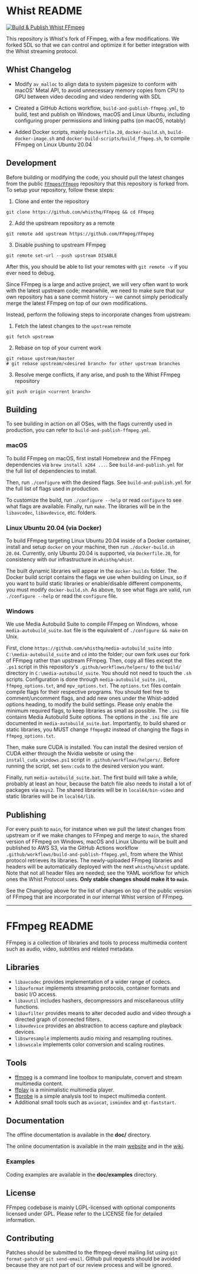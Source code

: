 Whist README
=============

[![Build & Publish Whist FFmpeg](https://github.com/whisthq/FFmpeg/actions/workflows/build-and-publish-ffmpeg.yml/badge.svg)](https://github.com/whisthq/FFmpeg/actions/workflows/build-and-publish-ffmpeg.yml)

This repository is Whist's fork of FFmpeg, with a few modifications. We forked SDL so that we can control and optimize it for better integration with the Whist streaming protocol.

## Whist Changelog

- Modify `av_malloc` to align data to system pagesize to conform with macOS' Metal API, to avoid unnecessary memory copies from CPU to GPU between video decoding and video rendering with SDL

- Created a GitHub Actions workflow, `build-and-publish-ffmpeg.yml`, to build, test and publish on Windows, macOS and Linux Ubuntu, including configuring proper permissions and linking paths (on macOS, notably)

- Added Docker scripts, mainly `Dockerfile.20`, `docker-build.sh`, `build-docker-image.sh` and `docker-build-scripts/build_ffmpeg.sh`, to compile FFmpeg on Linux Ubuntu 20.04

## Development

Before building or modifying the code, you should pull the latest changes from the public [`FFmpeg/FFmpeg`](https://github.com/FFmpeg/FFmpeg) repository that this repository is forked from. To setup your repository, follow these steps:

1. Clone and enter the repository
```
git clone https://github.com/whisthq/FFmpeg && cd FFmpeg
```
2. Add the upstream repository as a remote
```
git remote add upstream https://github.com/FFmpeg/FFmpeg
```
3. Disable pushing to upstream FFmpeg
```
git remote set-url --push upstream DISABLE
```

After this, you should be able to list your remotes with `git remote -v` if you ever need to debug.

Since FFmpeg is a large and active project, we will very often want to work with the latest upstream code; meanwhile, we need to make sure that our own repository has a sane commit history -- we cannot simply periodically merge the latest FFmpeg on top of our own modifications.

Instead, perform the following steps to incorporate changes from upstream:

1. Fetch the latest changes to the `upstream` remote
```
git fetch upstream
```
2. Rebase on top of your current work
```
git rebase upstream/master
# git rebase upstream/<desired branch> for other upstream branches
```
3. Resolve merge conflicts, if any arise, and push to the Whist FFmpeg repository
```
git push origin <current branch>
```

## Building

To see building in action on all OSes, with the flags currently used in production, you can refer to `build-and-publish-ffmpeg.yml`.

### macOS

To build FFmpeg on macOS, first install Homebrew and the FFmpeg dependencies via `brew install x264 ...`. See `build-and-publish.yml` for the full list of dependencies to install.

Then, run `./configure` with the desired flags. See `build-and-publish.yml` for the full list of flags used in production.

To customize the build, run `./configure --help` or read `configure` to see what flags are available. Finally, run `make`. The libraries will be in the `libavcodec`, `libavdevice`, etc. folders.

### Linux Ubuntu 20.04 (via Docker)

To build FFmpeg targeting Linux Ubuntu 20.04 inside of a Docker container, install and setup `docker` on your machine, then run `./docker-build.sh 20.04`. Currently, only Ubuntu 20.04 is supported, via `Dockerfile.20`, for consistency with our infrastructure in `whisthq/whist`.

The built dynamic libraries will appear in the `docker-builds` folder. The Docker build script contains the flags we use when building on Linux, so if you want to build static libraries or enable/disable different components, you must modify `docker-build.sh`. As above, to see what flags are valid, run `./configure --help` or read the `configure` file.

### Windows

We use Media Autobuild Suite to compile FFmpeg on Windows, whose `media-autobuild_suite.bat` file is the equivalent of `./configure && make` on Unix.

First, clone `https://github.com/whisthq/media-autobuild_suite` into `C:\media-autobuild_suite` and `cd` into the folder; our own fork uses our fork of FFmpeg rather than upstream FFmpeg. Then, copy all files except the `.ps1` script in this repository's `.github/workflows/helpers/` to the `build/` directory in `C:\media-autobuild_suite`. You should not need to touch the `.sh` scripts. Configuration is done through `media-autobuild_suite.ini`, `ffmpeg_options.txt`, and `mpv_options.txt`. The `options.txt` files contain compile flags for their respective programs. You should feel free to comment/uncomment flags, and add new ones under the Whist-added options heading, to modify the build settings. Please only enable the minimum required flags, to keep libraries as small as possible. The `.ini` file contains Media Autobuild Suite options. The options in the `.ini` file are documented in `media-autobuild_suite.bat`. Importantly, to build shared or static libraries, you MUST change `ffmpegB2` instead of changing the flags in `ffmpeg_options.txt`.

Then, make sure CUDA is installed. You can install the desired version of CUDA either through the Nvidia website or using the `install_cuda_windows.ps1` script in `.github/workflows/helpers/`. Before running the script, set `$env:cuda` to the desired version you want.

Finally, run `media-autobuild_suite.bat`. The first build will take a while, probably at least an hour, because the batch file also needs to install a lot of packages via `msys2`. The shared libraries will be in `local64/bin-video` and static libraries will be in `local64/lib`.

## Publishing

For every push to `main`, for instance when we pull the latest changes from upstream or if we make changes to FFmpeg and merge to `main`, the shared version of FFmpeg on Windows, macOS and Linux Ubuntu will be built and published to AWS S3, via the GitHub Actions workflow `.github/workflows/build-and-publish-ffmpeg.yml`, from where the Whist protocol retrieves its libraries. The newly-uploaded FFmpeg libraries and headers will be automatically deployed with the next `whisthq/whist` update. Note that not all header files are needed; see the YAML workflow for which ones the Whist Protocol uses. **Only stable changes should make it to `main`.**

See the Changelog above for the list of changes on top of the public version of FFmpeg that are incorporated in our internal Whist version of FFmpeg.

---

FFmpeg README
=============

FFmpeg is a collection of libraries and tools to process multimedia content
such as audio, video, subtitles and related metadata.

## Libraries

* `libavcodec` provides implementation of a wider range of codecs.
* `libavformat` implements streaming protocols, container formats and basic I/O access.
* `libavutil` includes hashers, decompressors and miscellaneous utility functions.
* `libavfilter` provides means to alter decoded audio and video through a directed graph of connected filters.
* `libavdevice` provides an abstraction to access capture and playback devices.
* `libswresample` implements audio mixing and resampling routines.
* `libswscale` implements color conversion and scaling routines.

## Tools

* [ffmpeg](https://ffmpeg.org/ffmpeg.html) is a command line toolbox to
  manipulate, convert and stream multimedia content.
* [ffplay](https://ffmpeg.org/ffplay.html) is a minimalistic multimedia player.
* [ffprobe](https://ffmpeg.org/ffprobe.html) is a simple analysis tool to inspect
  multimedia content.
* Additional small tools such as `aviocat`, `ismindex` and `qt-faststart`.

## Documentation

The offline documentation is available in the **doc/** directory.

The online documentation is available in the main [website](https://ffmpeg.org)
and in the [wiki](https://trac.ffmpeg.org).

### Examples

Coding examples are available in the **doc/examples** directory.

## License

FFmpeg codebase is mainly LGPL-licensed with optional components licensed under
GPL. Please refer to the LICENSE file for detailed information.

## Contributing

Patches should be submitted to the ffmpeg-devel mailing list using
`git format-patch` or `git send-email`. Github pull requests should be
avoided because they are not part of our review process and will be ignored.
